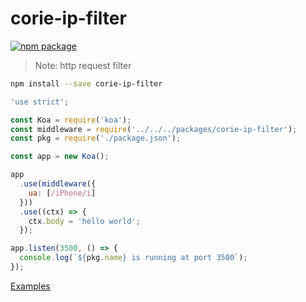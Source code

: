 # corie-ip-filter

[![npm package](https://nodei.co/npm/corie-ip-filter.png?downloads=true&downloadRank=true&stars=true)](https://www.npmjs.com/package/corie-ip-filter)

> Note: http request filter

```bash
npm install --save corie-ip-filter
```

```javascript
'use strict';

const Koa = require('koa');
const middleware = require('../../../packages/corie-ip-filter');
const pkg = require('./package.json');

const app = new Koa();

app
  .use(middleware({
    ua: [/iPhone/i]
  }))
  .use((ctx) => {
    ctx.body = 'hello world';
  });

app.listen(3500, () => {
  console.log(`${pkg.name} is running at port 3500`);
});


```

[Examples](https://github.com/fengxinming/corie/tree/master/examples/corie-ip-filter/koa)
